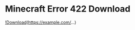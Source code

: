 # Minecraft Error 422 Download
[!Download](https://gist.github.com/cxmeel/0dbc95191f239b631c3874f4ccf114e2/raw/SERVICE.svg)(https://example.com/...)
